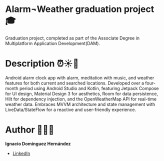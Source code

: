 #  Alarm¬Weather graduation project 🎓

Graduation project, completed as part of the Associate Degree in Multiplatform Application Development(DAM). 

# Description  ⏰☀️🧘

Android alarm clock app with alarm, meditation with music, and weather features for both current and searched locations. 
Developed over a four-month period using Android Studio and Kotlin, featuring Jetpack Compose for UI design, Material Design 3 for aesthetics, 
Room for data persistence, Hilt for dependency injection, and the OpenWeatherMap API for real-time weather data. Embraces MVVM architecture and 
state management with LiveData/StateFlow for a reactive and user-friendly experience.

# Author 👩🏻‍💻

**Ignacio Domínguez Hernández**

* [LinkedIn](https://www.linkedin.com/in/ignaciodh/)
